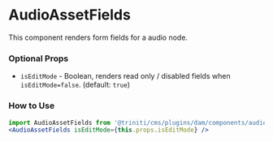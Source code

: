 # AudioAssetFields
This component renders form fields for a audio node.


### Optional Props
+ `isEditMode` - Boolean, renders read only / disabled fields when `isEditMode=false`. (default: `true`)


### How to Use
```jsx harmony
import AudioAssetFields from '@triniti/cms/plugins/dam/components/audio-asset-fields';
<AudioAssetFields isEditMode={this.props.isEditMode} />
```
